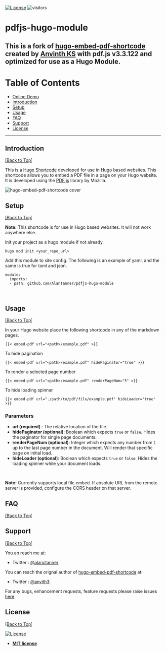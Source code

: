 [![License](http://img.shields.io/:license-mit-blue.svg?style=flat-square)](http://badges.mit-license.org) ![visitors](https://visitor-badge.glitch.me/badge?page_id=AlanTanner.pdfjs-hugo-module)
# pdfjs-hugo-module 
This is a fork of [hugo-embed-pdf-shortcode](https://github.com/anvithks/hugo-embed-pdf-shortcode) created by [Anvinth KS](https://github.com/anvithks) with pdf.js v3.3.122 and optimized for use as a Hugo Module.
---  
# Table of Contents  

* [Online Demo](https://hugo-embed-pdf.netlify.app/)
* [Introduction](#introduction)
* [Setup](#setup)  
* [Usage](#usage)  
* [FAQ](#faq)  
* [Support](#support)  
* [License](#license)  

---

## Introduction  
[\[Back to Top\]](#table-of-contents)

This is a [Hugo Shortcode](https://gohugo.io/extras/shortcodes/) developed for use in [Hugo](https://gohugo.io/) based websites. This shortcode allows you to embed a PDF file in a page on your Hugo website. It is developed using the [PDF.js](https://mozilla.github.io/pdf.js/) library by Mozilla.

![hugo-embed-pdf-shortcode cover](https://github.com/anvithks/hugo-embed-pdf-shortcode/blob/master/hugo-embed-pdf-cover.png)

## Setup  
[\[Back to Top\]](#table-of-contents)

**Note:**  This shortcode is for use in Hugo based websites. It will not work anywhere else. 

Init your project as a hugo module if not already.

```
hugo mod init <your_repo_url>
```

Add this module to site config. The following is an example of yaml, and the same is true for toml and json.

```
module:
  imports:
  - path: github.com/AlanTanner/pdfjs-hugo-module
```

<br />

## Usage  
[\[Back to Top\]](#table-of-contents)

In your Hugo website place the following shortcode in any of the markdown pages. 
```
{{< embed-pdf url="<path>/example.pdf" >}}

```

To hide pagination
```
{{< embed-pdf url="<path>/example.pdf" hidePaginator="true" >}}
```


To render a selected page number
```
{{< embed-pdf url="<path>/example.pdf" renderPageNum="5" >}}
```

To hide loading spinner
```
{{< embed-pdf url="./path/to/pdf/file/example.pdf" hideLoader="true" >}}
```

### Parameters
- **url (required)** : The relative location of the file.  
- **hidePaginator (optional)**: Boolean which expects `true` or `false`. Hides the paginator for single page documents. 
- **renderPageNum (optional)**: Integer which expects any number from `1` up to the last page number in the document. Will render that specific page on initial load.
- **hideLoader (optional)**: Boolean which expects `true` or `false`. Hides the loading spinner while your document loads. 

<br />

**Note:** Currently supports local file embed. If absolute URL from the remote server is provided, configure the CORS header on that server.

## FAQ  
[\[Back to Top\]](#table-of-contents)

## Support  
[\[Back to Top\]](#table-of-contents)

You an reach me at:
- Twitter : [@alanctanner](https://twitter.com/alanctanner)

You can reach the orignal author of [hugo-embed-pdf-shortcode](https://github.com/anvithks/hugo-embed-pdf-shortcode) at:
- Twitter : [@anvith3](https://twitter.com/anvith3)

For any bugs, enhancement requests, feature requests please raise issues [here](https://github.com/AlanTanner/pdfjs-hugo-module/issues)

## License  
[\[Back to Top\]](#table-of-contents)

[![License](http://img.shields.io/:license-mit-blue.svg?style=flat-square)](http://badges.mit-license.org)

- **[MIT license](http://opensource.org/licenses/mit-license.php)**
